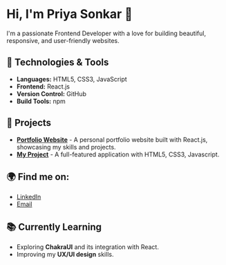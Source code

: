 # Hi, I'm Priya Sonkar 👋
I'm a passionate Frontend Developer with a love for building beautiful, responsive, and user-friendly websites.

## 🚀 Technologies & Tools
- **Languages:** HTML5, CSS3, JavaScript
- **Frontend:** React.js
- **Version Control:** GitHub
- **Build Tools:** npm

## 💼 Projects
- [**Portfolio Website**](https://priyas2200.github.io/portfolio) - A personal portfolio website built with React.js, showcasing my skills and projects.
- [**My Project**](https://priyas2200.github.io/weCare) - A full-featured application with HTML5, CSS3, Javascript.

## 🌍 Find me on:
- [LinkedIn](www.linkedin.com/in/priya-sonkar-102009201)
- [Email](sonkarpriya667@gmail.com)
  
## 📚 Currently Learning
- Exploring **ChakraUI** and its integration with React.
- Improving my **UX/UI design** skills.

<!--
**PriyaS2200/PriyaS2200** is a ✨ _special_ ✨ repository because its `README.md` (this file) appears on your GitHub profile.

Here are some ideas to get you started:

- 🔭 I’m currently working on ...
- 🌱 I’m currently learning ...
- 👯 I’m looking to collaborate on ...
- 🤔 I’m looking for help with ...
- 💬 Ask me about ...
- 📫 How to reach me: ...
- 😄 Pronouns: ...
- ⚡ Fun fact: ...
-->

